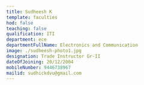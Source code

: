 ```yaml
---
title: Sudheesh K
template: faculties
hod: false
teaching: false
qualification: ITI
department: ece
departmentFullName: Electronics and Communication
image: ./sudheesh-photo1.jpg
designation: Trade Instructor Gr-II
dateOfJoining: 20/12/2004
mobileNumber: 9446738967
mailid: sudhickdvu@gmail.com
---
```

